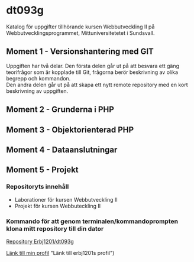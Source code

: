 # dt093g  
Katalog för uppgifter tillhörande kursen Webbutveckling II på Webbutvecklingsprogrammet, Mittuniversitetetet i Sundsvall.

## Moment 1 - Versionshantering med GIT  
Uppgiften har två delar. Den första delen går ut på att besvara ett gäng teorifrågor som är kopplade till Git, frågorna berör beskrivning av olika begrepp och kommandon.  
Den andra delen går ut på att skapa ett nytt remote repository med en kort beskrivning av uppgiften.  

## Moment 2 - Grunderna i PHP  


## Moment 3 - Objektorienterad PHP  

## Moment 4 - Dataanslutningar  

## Moment 5 - Projekt  

### Repositoryts innehåll  
* Laborationer för kursen Webbutveckling II  
* Projekt för kursen Webbuteckling II  


### Kommando för att genom terminalen/kommandoprompten klona mitt repository till din dator  
[Repository Erbj1201/dt093g](https://github.com/erbj1201/dt093g.git  "Repository dt093g tillhörande erbj1201") 

[Länk till min profil](https://github.com/erbj1201) "Länk till erbj1201s profil")
